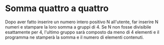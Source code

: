 # Somma quattro a quattro

Dopo aver fatto inserire un numero intero positivo N all'utente,  far inserire N numeri e stampare la loro somma a gruppi di 4. Se N non fosse divisibile esattamente per 4, l'ultimo gruppo sarà composto da meno di 4 elementi e il programma ne stamperà la somma e il numero di elementi contenuti. 
